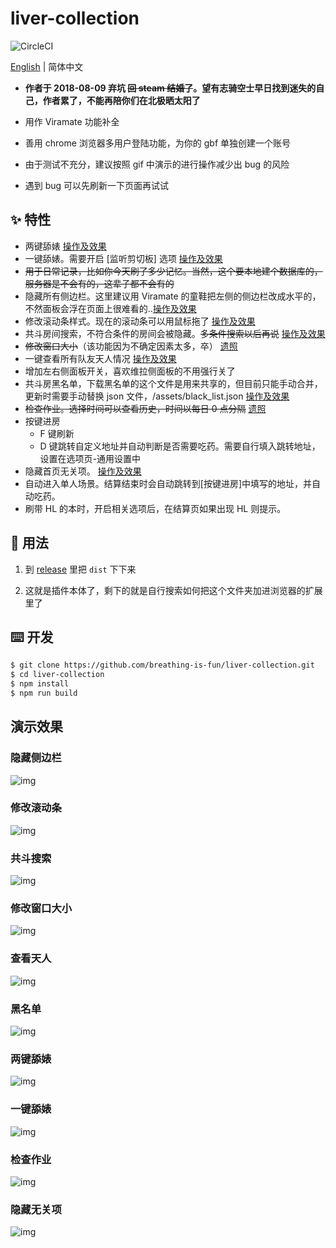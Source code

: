# liver-collection

![CircleCI](https://img.shields.io/circleci/project/github/breathing-is-fun/liver-collection/master.svg)

[English](./README.md) | 简体中文

- **作者于 2018-08-09 弃坑 ~~回 steam 结婚了~~。望有志骑空士早日找到迷失的自己，作者累了，不能再陪你们在北极晒太阳了**

- 用作 Viramate 功能补全

- 善用 chrome 浏览器多用户登陆功能，为你的 gbf 单独创建一个账号

- 由于测试不充分，建议按照 gif 中演示的进行操作减少出 bug 的风险

- 遇到 bug 可以先刷新一下页面再试试

## ✨ 特性

- 两键舔婊 [操作及效果](#两键舔婊)
- 一键舔婊。需要开启 [监听剪切板] 选项 [操作及效果](#一键舔婊)
- ~~用于日常记录，比如你今天刷了多少记忆。当然，这个要本地建个数据库的，服务器是不会有的，这辈子都不会有的~~
- 隐藏所有侧边栏。这里建议用 Viramate 的童鞋把左侧的侧边栏改成水平的，不然面板会浮在页面上很难看的..[操作及效果](#隐藏侧边栏)
- 修改滚动条样式。现在的滚动条可以用鼠标拖了 [操作及效果](#修改滚动条)
- 共斗房间搜索，不符合条件的房间会被隐藏。~~多条件搜索以后再说~~ [操作及效果](#共斗搜索)
- ~~修改窗口大小~~（该功能因为不确定因素太多，卒） [遗照](#修改窗口大小)
- 一键查看所有队友天人情况 [操作及效果](#查看天人)
- 增加左右侧面板开关，喜欢维拉侧面板的不用强行关了
- 共斗房黑名单，下载黑名单的这个文件是用来共享的，但目前只能手动合并，更新时需要手动替换 json 文件，/assets/black_list.json [操作及效果](#黑名单)
- ~~检查作业。选择时间可以查看历史，时间以每日 0 点分隔~~ [遗照](#检查作业)
- 按键进房
  - F 键刷新
  - D 键跳转自定义地址并自动判断是否需要吃药。需要自行填入跳转地址，设置在选项页-通用设置中
- 隐藏首页无关项。 [操作及效果](#隐藏无关项)
- 自动进入单人场景。结算结束时会自动跳转到[按键进房]中填写的地址，并自动吃药。
- 刷带 HL 的本时，开启相关选项后，在结算页如果出现 HL 则提示。

## 🔨 用法

1. 到 [release](https://github.com/breathing-is-fun/liver-collection/releases/tag/1.1.6) 里把 `dist` 下下来

2. 这就是插件本体了，剩下的就是自行搜索如何把这个文件夹加进浏览器的扩展里了

## ⌨️ 开发

```bash
$ git clone https://github.com/breathing-is-fun/liver-collection.git
$ cd liver-collection
$ npm install
$ npm run build
```

## 演示效果

### 隐藏侧边栏

![img](./img/hideSlide.gif)

### 修改滚动条

![img](./img/changeScroll.gif)

### 共斗搜索

![img](./img/coopraidSearch.gif)

### 修改窗口大小

![img](./img/changeFrameSize.gif)

### 查看天人

![img](./img/checkCharacters.gif)

### 黑名单

![img](./img/checkBlackList.gif)

### 两键舔婊

![img](./img/simpleBattle.gif)

### 一键舔婊

![img](./img/oneKeyBattle.gif)

### 检查作业

![img](./img/checkHomework.png)

### 隐藏无关项

![img](./img/hideMenus.gif)
